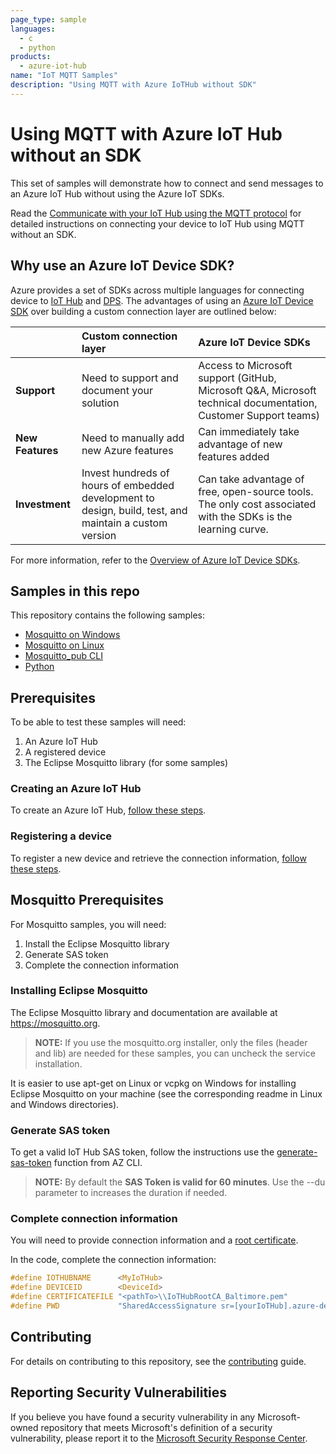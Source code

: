 ```yaml
---
page_type: sample
languages:
  - c
  - python
products:
  - azure-iot-hub
name: "IoT MQTT Samples"
description: "Using MQTT with Azure IoTHub without SDK"
---
```


# Using MQTT with Azure IoT Hub without an SDK

This set of samples will demonstrate how to connect and send messages to an Azure IoT Hub without using the Azure IoT SDKs.

Read the [Communicate with your IoT Hub using the MQTT protocol](https://docs.microsoft.com/azure/iot-hub/iot-hub-mqtt-support) for detailed instructions on connecting your device to IoT Hub using MQTT without an SDK.

## Why use an Azure IoT Device SDK?

Azure provides a set of SDKs across multiple languages for connecting device to [IoT Hub](https://docs.microsoft.com/azure/iot-hub/iot-concepts-and-iot-hub) and [DPS](https://docs.microsoft.com/azure/iot-dps). The advantages of using an [Azure IoT Device SDK](https://docs.microsoft.com/azure/iot-develop/about-iot-sdks) over building a custom connection layer are outlined below:

| | Custom connection layer | Azure IoT Device SDKs |
| :-- | :-- | :-- |
| **Support** | Need to support and document your solution | Access to Microsoft support (GitHub, Microsoft Q&A, Microsoft technical documentation, Customer Support teams) |
| **New Features** | Need to manually add new Azure features | Can immediately take advantage of new features added |
| **Investment** | Invest hundreds of hours of embedded development to design, build, test, and maintain a custom version | Can take advantage of free, open-source tools. The only cost associated with the SDKs is the learning curve. |

For more information, refer to the [Overview of Azure IoT Device SDKs](https://docs.microsoft.com/azure/iot-develop/about-iot-sdks).

## Samples in this repo

This repository contains the following samples:
* [Mosquitto on Windows](src/Windows)
* [Mosquitto on Linux](src/Linux)
* [Mosquitto_pub CLI](src/Mosquitto_pub)
* [Python](src/Python)

## Prerequisites

To be able to test these samples will need:
1. An Azure IoT Hub
1. A registered device
1. The Eclipse Mosquitto library (for some samples)

### Creating an Azure IoT Hub

To create an Azure IoT Hub, [follow these steps](https://docs.microsoft.com/azure/iot-hub/iot-hub-create-through-portal).

### Registering a device

To register a new device and retrieve the connection information, [follow these steps](https://docs.microsoft.com/azure/iot-hub/iot-hub-create-through-portal#register-a-new-device-in-the-iot-hub).

## Mosquitto Prerequisites

For Mosquitto samples, you will need:
1. Install the Eclipse Mosquitto library
1. Generate SAS token
1. Complete the connection information

### Installing Eclipse Mosquitto

The Eclipse Mosquitto library and documentation are available at <https://mosquitto.org>.

> **NOTE:** If you use the mosquitto.org installer, only the files (header and lib) are needed for these samples, you can uncheck the service installation.

It is easier to use apt-get on Linux or vcpkg on Windows for installing Eclipse Mosquitto on your machine (see the corresponding readme in Linux and Windows directories).

### Generate SAS token

To get a valid IoT Hub SAS token, follow the instructions use the [generate-sas-token](https://docs.microsoft.com/cli/azure/iot/hub?view=azure-cli-latest#az-iot-hub-generate-sas-token) function from AZ CLI.

> **NOTE:** By default the **SAS Token is valid for 60 minutes**. Use the --du parameter to increases the duration if needed.

### Complete connection information

You will need to provide connection information and a [root certificate](IoTHubRootCA_Baltimore.pem).

In the code, complete the connection information:

```c
#define IOTHUBNAME      <MyIoTHub>
#define DEVICEID        <DeviceId>
#define CERTIFICATEFILE "<pathTo>\\IoTHubRootCA_Baltimore.pem"
#define PWD             "SharedAccessSignature sr=[yourIoTHub].azure-devices.net%2Fdevices%2F[DeviceId]&sig=[tokengeneratedforyourdevice]"
```

## Contributing

For details on contributing to this repository, see the [contributing](CONTRIBUTING.md) guide.

## Reporting Security Vulnerabilities

If you believe you have found a security vulnerability in any Microsoft-owned repository that meets Microsoft's definition of a security vulnerability, please report it to the [Microsoft Security Response Center](SECURITY.md).
